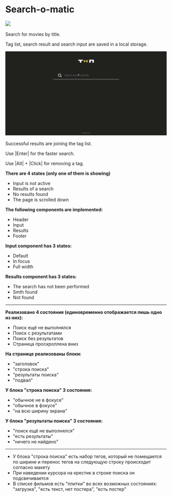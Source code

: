 # Search-o-matic
<img src="./search.gif">

Search for movies by title.

Tag list, search result and search input are saved in a local storage.

<img src="./tags.gif">

Successful results are joining the tag list.

Use |Enter| for the faster search.

Use |Alt| + |Click| for removing a tag.

**There are 4 states (only one of them is showing)**
- Input is not active
- Results of a search
- No results found
- The page is scrolled down

**The following components are implemented:**
- Header
- Input
- Results
- Footer

**Input component has 3 states:**
- Default
- In focus 
- Full width

**Results component has 3 states:**
- The search has not been performed
- Smth found
- Not found
----

**Реализовано 4 состояния (единовременно отображается лишь одно из них):**
- Поиск ещё не выполнялся
- Поиск с результатами
- Поиск без результатов
- Страница проскроллена вниз

**На странице реализованы блоки:**
  - "заголовок"
  - "строка поиска"
  - "результаты поиска"
  - "подвал"

**У блока "строка поиска" 3 состояния:**
  - "обычное не в фокусе"
  - "обычное в фокусе"
  - "на всю ширину экрана"

**У блока "результаты поиска" 3 состояния:**
  - "поиск ещё не выполнялся"
  - "есть результаты"
  - "ничего не найдено"
---
- У блока "строка поиска" есть набор тегов, который не помещается по ширине и перенос тегов на следующую строку происходит согласно макету
- При наведении курсора на крестик в строке поиска он подсвечивается
- В списке фильмов есть "плитки" во всех возможных состояниях: "загрузка", "есть текст, нет постера", "есть постер"
